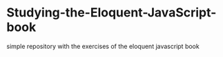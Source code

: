 # Studying-the-Eloquent-JavaScript-book
simple repository with the exercises of the eloquent javascript book
